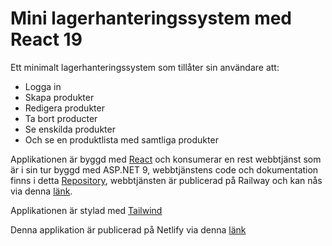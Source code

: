 # Mini lagerhanteringssystem med React 19

Ett minimalt lagerhanteringssystem som tillåter sin användare att:

* Logga in
* Skapa produkter
* Redigera produkter
* Ta bort producter
* Se enskilda produkter
* Och se en produktlista med samtliga produkter

Applikationen är byggd med [React](https://react.dev/) och konsumerar en rest webbtjänst som är i sin tur byggd med ASP.NET 9, webbtjänstens code och dokumentation finns i detta [Repository](https://github.com/Himoazo/MiniWbs-for-React), webbtjänsten är publicerad på Railway och kan nås via denna [länk](https://miniwbs-for-react-production.up.railway.app/). 

Applikationen är stylad med [Tailwind](https://tailwindcss.com/)

Denna applikation är publicerad på Netlify via denna [länk](https://react-wms.netlify.app/)